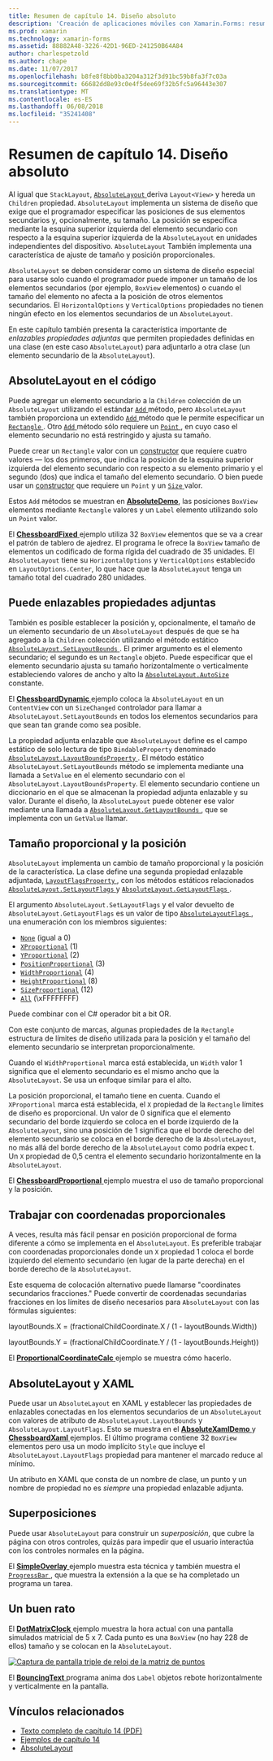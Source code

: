 ```yaml
---
title: Resumen de capítulo 14. Diseño absoluto
description: 'Creación de aplicaciones móviles con Xamarin.Forms: resumen de capítulo 14. Diseño absoluto'
ms.prod: xamarin
ms.technology: xamarin-forms
ms.assetid: 88882A48-3226-42D1-96ED-241250B64A84
author: charlespetzold
ms.author: chape
ms.date: 11/07/2017
ms.openlocfilehash: b8fe8f8bb0ba3204a312f3d91bc59b8fa3f7c03a
ms.sourcegitcommit: 66682dd8e93c0e4f5dee69f32b5fc5a96443e307
ms.translationtype: MT
ms.contentlocale: es-ES
ms.lasthandoff: 06/08/2018
ms.locfileid: "35241408"
---
```

# <a name="summary-of-chapter-14-absolute-layout"></a>Resumen de capítulo 14. Diseño absoluto

Al igual que `StackLayout`, [ `AbsoluteLayout` ](https://developer.xamarin.com/api/type/Xamarin.Forms.AbsoluteLayout/) deriva `Layout<View>` y hereda un `Children` propiedad. `AbsoluteLayout` implementa un sistema de diseño que exige que el programador especificar las posiciones de sus elementos secundarios y, opcionalmente, su tamaño. La posición se especifica mediante la esquina superior izquierda del elemento secundario con respecto a la esquina superior izquierda de la `AbsoluteLayout` en unidades independientes del dispositivo. `AbsoluteLayout` También implementa una característica de ajuste de tamaño y posición proporcionales.

`AbsoluteLayout` se deben considerar como un sistema de diseño especial para usarse solo cuando el programador puede imponer un tamaño de los elementos secundarios (por ejemplo, `BoxView` elementos) o cuando el tamaño del elemento no afecta a la posición de otros elementos secundarios. El `HorizontalOptions` y `VerticalOptions` propiedades no tienen ningún efecto en los elementos secundarios de un `AbsoluteLayout`.

En este capítulo también presenta la característica importante de *enlazables propiedades adjuntas* que permiten propiedades definidas en una clase (en este caso `AbsoluteLayout`) para adjuntarlo a otra clase (un elemento secundario de la `AbsoluteLayout`).

## <a name="absolutelayout-in-code"></a>AbsoluteLayout en el código

Puede agregar un elemento secundario a la `Children` colección de un `AbsoluteLayout` utilizando el estándar [ `Add` ](https://developer.xamarin.com/api/member/System.Collections.Generic.ICollection%3CT%3E.Add/p/T/) método, pero `AbsoluteLayout` también proporciona un extendido [ `Add` ](https://developer.xamarin.com/api/member/Xamarin.Forms.AbsoluteLayout+IAbsoluteList%3CT%3E.Add/p/Xamarin.Forms.View/Xamarin.Forms.Rectangle/Xamarin.Forms.AbsoluteLayoutFlags/) método que le permite especificar un [ `Rectangle` ](https://developer.xamarin.com/api/type/Xamarin.Forms.Rectangle/). Otro [ `Add` ](https://developer.xamarin.com/api/member/Xamarin.Forms.AbsoluteLayout+IAbsoluteList%3CT%3E.Add/p/Xamarin.Forms.View/Xamarin.Forms.Point/) método sólo requiere un [ `Point` ](https://developer.xamarin.com/api/type/Xamarin.Forms.Point/), en cuyo caso el elemento secundario no está restringido y ajusta su tamaño.

Puede crear un `Rectangle` valor con un [constructor](https://developer.xamarin.com/api/constructor/Xamarin.Forms.Rectangle.Rectangle/p/System.Double/System.Double/System.Double/System.Double/) que requiere cuatro valores &mdash; los dos primeros, que indica la posición de la esquina superior izquierda del elemento secundario con respecto a su elemento primario y el segundo (dos) que indica el tamaño del elemento secundario. O bien puede usar un [constructor](https://developer.xamarin.com/api/constructor/Xamarin.Forms.Rectangle.Rectangle/p/Xamarin.Forms.Point/Xamarin.Forms.Size/) que requiere un `Point` y un [ `Size` ](https://developer.xamarin.com/api/type/Xamarin.Forms.Size/) valor.

Estos `Add` métodos se muestran en [ **AbsoluteDemo**](https://github.com/xamarin/xamarin-forms-book-samples/tree/master/Chapter14/AbsoluteDemo), las posiciones `BoxView` elementos mediante `Rectangle` valores y un `Label` elemento utilizando solo un `Point` valor.

El [ **ChessboardFixed** ](https://github.com/xamarin/xamarin-forms-book-samples/tree/master/Chapter14/ChessboardFixed) ejemplo utiliza 32 `BoxView` elementos que se va a crear el patrón de tablero de ajedrez. El programa le ofrece la `BoxView` tamaño de elementos un codificado de forma rígida del cuadrado de 35 unidades. El `AbsoluteLayout` tiene su `HorizontalOptions` y `VerticalOptions` establecido en `LayoutOptions.Center`, lo que hace que la `AbsoluteLayout` tenga un tamaño total del cuadrado 280 unidades.

## <a name="attached-bindable-properties"></a>Puede enlazables propiedades adjuntas

También es posible establecer la posición y, opcionalmente, el tamaño de un elemento secundario de un `AbsoluteLayout` después de que se ha agregado a la `Children` colección utilizando el método estático [ `AbsoluteLayout.SetLayoutBounds` ](https://developer.xamarin.com/api/member/Xamarin.Forms.AbsoluteLayout.SetLayoutBounds/p/Xamarin.Forms.BindableObject/Xamarin.Forms.Rectangle/). El primer argumento es el elemento secundario; el segundo es un `Rectangle` objeto. Puede especificar que el elemento secundario ajusta su tamaño horizontalmente o verticalmente estableciendo valores de ancho y alto la [ `AbsoluteLayout.AutoSize` ](https://developer.xamarin.com/api/property/Xamarin.Forms.AbsoluteLayout.AutoSize/) constante.

El [ **ChessboardDynamic** ](https://github.com/xamarin/xamarin-forms-book-samples/tree/master/Chapter14/ChessboardDynamic) ejemplo coloca la `AbsoluteLayout` en un `ContentView` con un `SizeChanged` controlador para llamar a `AbsoluteLayout.SetLayoutBounds` en todos los elementos secundarios para que sean tan grande como sea posible.  

La propiedad adjunta enlazable que `AbsoluteLayout` define es el campo estático de solo lectura de tipo `BindableProperty` denominado [ `AbsoluteLayout.LayoutBoundsProperty` ](https://developer.xamarin.com/api/field/Xamarin.Forms.AbsoluteLayout.LayoutBoundsProperty/). El método estático `AbsoluteLayout.SetLayoutBounds` método se implementa mediante una llamada a `SetValue` en el elemento secundario con el `AbsoluteLayout.LayoutBoundsProperty`. El elemento secundario contiene un diccionario en el que se almacenan la propiedad adjunta enlazable y su valor. Durante el diseño, la `AbsoluteLayout` puede obtener ese valor mediante una llamada a [ `AbsoluteLayout.GetLayoutBounds` ](https://developer.xamarin.com/api/member/Xamarin.Forms.AbsoluteLayout.GetLayoutBounds/p/Xamarin.Forms.BindableObject/), que se implementa con un `GetValue` llamar.

## <a name="proportional-sizing-and-positioning"></a>Tamaño proporcional y la posición

`AbsoluteLayout` implementa un cambio de tamaño proporcional y la posición de la característica. La clase define una segunda propiedad enlazable adjuntada, [ `LayoutFlagsProperty` ](https://developer.xamarin.com/api/field/Xamarin.Forms.AbsoluteLayout.LayoutFlagsProperty/), con los métodos estáticos relacionados [ `AbsoluteLayout.SetLayoutFlags` ](https://developer.xamarin.com/api/member/Xamarin.Forms.AbsoluteLayout.SetLayoutFlags/p/Xamarin.Forms.BindableObject/Xamarin.Forms.AbsoluteLayoutFlags/) y [ `AbsoluteLayout.GetLayoutFlags` ](https://developer.xamarin.com/api/member/Xamarin.Forms.AbsoluteLayout.GetLayoutFlags/p/Xamarin.Forms.BindableObject/).

El argumento `AbsoluteLayout.SetLayoutFlags` y el valor devuelto de `AbsoluteLayout.GetLayoutFlags` es un valor de tipo [ `AbsoluteLayoutFlags` ](https://developer.xamarin.com/api/type/Xamarin.Forms.AbsoluteLayoutFlags/), una enumeración con los miembros siguientes:

- [`None`](https://developer.xamarin.com/api/field/Xamarin.Forms.AbsoluteLayoutFlags.None/) (igual a 0)
- [`XProportional`](https://developer.xamarin.com/api/field/Xamarin.Forms.AbsoluteLayoutFlags.XProportional/) (1)
- [`YProportional`](https://developer.xamarin.com/api/field/Xamarin.Forms.AbsoluteLayoutFlags.YProportional/) (2)
- [`PositionProportional`](https://developer.xamarin.com/api/field/Xamarin.Forms.AbsoluteLayoutFlags.PositionProportional/) (3)
- [`WidthProportional`](https://developer.xamarin.com/api/field/Xamarin.Forms.AbsoluteLayoutFlags.WidthProportional/) (4)
- [`HeightProportional`](https://developer.xamarin.com/api/field/Xamarin.Forms.AbsoluteLayoutFlags.HeightProportional/) (8)
- [`SizeProportional`](https://developer.xamarin.com/api/field/Xamarin.Forms.AbsoluteLayoutFlags.SizeProportional/) (12)
- [`All`](https://developer.xamarin.com/api/field/Xamarin.Forms.AbsoluteLayoutFlags.All/) (\xFFFFFFFF)

Puede combinar con el C# operador bit a bit OR.

Con este conjunto de marcas, algunas propiedades de la `Rectangle` estructura de límites de diseño utilizada para la posición y el tamaño del elemento secundario se interpretan proporcionalmente.

Cuando el `WidthProportional` marca está establecida, un `Width` valor 1 significa que el elemento secundario es el mismo ancho que la `AbsoluteLayout`. Se usa un enfoque similar para el alto.

La posición proporcional, el tamaño tiene en cuenta. Cuando el `XProportional` marca está establecida, el `X` propiedad de la `Rectangle` límites de diseño es proporcional. Un valor de 0 significa que el elemento secundario del borde izquierdo se coloca en el borde izquierdo de la `AbsoluteLayout`, sino una posición de 1 significa que el borde derecho del elemento secundario se coloca en el borde derecho de la `AbsoluteLayout`, no más allá del borde derecho de la `AbsoluteLayout` como podría expec t. Un `X` propiedad de 0,5 centra el elemento secundario horizontalmente en la `AbsoluteLayout`.

El [ **ChessboardProportional** ](https://github.com/xamarin/xamarin-forms-book-samples/tree/master/Chapter14/ChessboardProportional) ejemplo muestra el uso de tamaño proporcional y la posición.

## <a name="working-with-proportional-coordinates"></a>Trabajar con coordenadas proporcionales

A veces, resulta más fácil pensar en posición proporcional de forma diferente a cómo se implementa en el `AbsoluteLayout`. Es preferible trabajar con coordenadas proporcionales donde un `X` propiedad 1 coloca el borde izquierdo del elemento secundario (en lugar de la parte derecha) en el borde derecho de la `AbsoluteLayout`.

Este esquema de colocación alternativo puede llamarse "coordinates secundarios fracciones." Puede convertir de coordenadas secundarias fracciones en los límites de diseño necesarios para `AbsoluteLayout` con las fórmulas siguientes:

layoutBounds.X = (fractionalChildCoordinate.X / (1 - layoutBounds.Width))

layoutBounds.Y = (fractionalChildCoordinate.Y / (1 - layoutBounds.Height))

El [ **ProportionalCoordinateCalc** ](https://github.com/xamarin/xamarin-forms-book-samples/tree/master/Chapter14/PropCoordCalc) ejemplo se muestra cómo hacerlo.

## <a name="absolutelayout-and-xaml"></a>AbsoluteLayout y XAML

Puede usar un `AbsoluteLayout` en XAML y establecer las propiedades de enlazables conectadas en los elementos secundarios de un `AbsoluteLayout` con valores de atributo de `AbsoluteLayout.LayoutBounds` y `AbsoluteLayout.LayoutFlags`. Esto se muestra en el [ **AbsoluteXamlDemo** ](https://github.com/xamarin/xamarin-forms-book-samples/tree/master/Chapter14/AbsoluteXamlDemo) y [ **ChessboardXaml** ](https://github.com/xamarin/xamarin-forms-book-samples/tree/master/Chapter14/ChessboardXaml) ejemplos. El último programa contiene 32 `BoxView` elementos pero usa un modo implícito `Style` que incluye el `AbsoluteLayout.LayoutFlags` propiedad para mantener el marcado reduce al mínimo.

Un atributo en XAML que consta de un nombre de clase, un punto y un nombre de propiedad no es *siempre* una propiedad enlazable adjunta.

## <a name="overlays"></a>Superposiciones

Puede usar `AbsoluteLayout` para construir un *superposición*, que cubre la página con otros controles, quizás para impedir que el usuario interactúa con los controles normales en la página.

El [ **SimpleOverlay** ](https://github.com/xamarin/xamarin-forms-book-samples/tree/master/Chapter14/SimpleOverlay) ejemplo muestra esta técnica y también muestra el [ `ProgressBar` ](https://developer.xamarin.com/api/type/Xamarin.Forms.ProgressBar/), que muestra la extensión a la que se ha completado un programa un tarea.

## <a name="some-fun"></a>Un buen rato

El [ **DotMatrixClock** ](https://github.com/xamarin/xamarin-forms-book-samples/tree/master/Chapter14/DotMatrixClock) ejemplo muestra la hora actual con una pantalla simulados matricial de 5 x 7. Cada punto es una `BoxView` (no hay 228 de ellos) tamaño y se colocan en la `AbsoluteLayout`.

[![Captura de pantalla triple de reloj de la matriz de puntos](images/ch14fg08-small.png "matricial reloj")](images/ch14fg08-large.png#lightbox "reloj matricial")

El [ **BouncingText** ](https://github.com/xamarin/xamarin-forms-book-samples/tree/master/Chapter14/BouncingText) programa anima dos `Label` objetos rebote horizontalmente y verticalmente en la pantalla.



## <a name="related-links"></a>Vínculos relacionados

- [Texto completo de capítulo 14 (PDF)](https://download.xamarin.com/developer/xamarin-forms-book/XamarinFormsBook-Ch14-Apr2016.pdf)
- [Ejemplos de capítulo 14](https://github.com/xamarin/xamarin-forms-book-samples/tree/master/Chapter14)
- [AbsoluteLayout](~/xamarin-forms/user-interface/layouts/absolute-layout.md)
